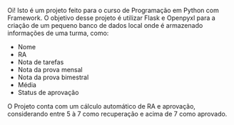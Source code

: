 Oi! Isto é um projeto feito para o curso de Programação em Python com Framework.
O objetivo desse projeto é utilizar Flask e Openpyxl para a criação de um pequeno banco de dados local onde é armazenado informações de uma turma, como:
- Nome
- RA
- Nota de tarefas
- Nota da prova mensal
- Nota da prova bimestral
- Média
- Status de aprovação

O Projeto conta com um cálculo automático de RA e aprovação, considerando entre 5 à 7 como recuperação e acima de 7 como aprovado.
